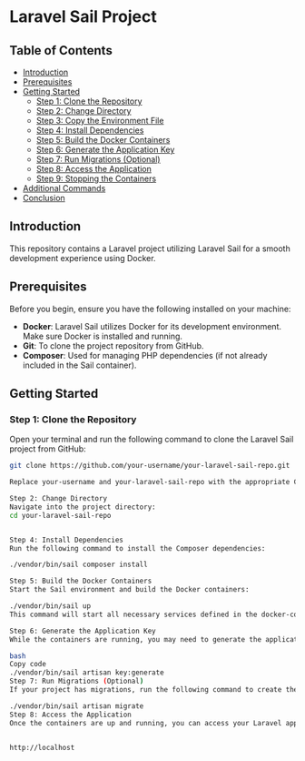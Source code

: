 # Laravel Sail Project

## Table of Contents
- [Introduction](#introduction)
- [Prerequisites](#prerequisites)
- [Getting Started](#getting-started)
  - [Step 1: Clone the Repository](#step-1-clone-the-repository)
  - [Step 2: Change Directory](#step-2-change-directory)
  - [Step 3: Copy the Environment File](#step-3-copy-the-environment-file)
  - [Step 4: Install Dependencies](#step-4-install-dependencies)
  - [Step 5: Build the Docker Containers](#step-5-build-the-docker-containers)
  - [Step 6: Generate the Application Key](#step-6-generate-the-application-key)
  - [Step 7: Run Migrations (Optional)](#step-7-run-migrations-optional)
  - [Step 8: Access the Application](#step-8-access-the-application)
  - [Step 9: Stopping the Containers](#step-9-stopping-the-containers)
- [Additional Commands](#additional-commands)
- [Conclusion](#conclusion)

## Introduction

This repository contains a Laravel project utilizing Laravel Sail for a smooth development experience using Docker.

## Prerequisites

Before you begin, ensure you have the following installed on your machine:

- **Docker**: Laravel Sail utilizes Docker for its development environment. Make sure Docker is installed and running.
- **Git**: To clone the project repository from GitHub.
- **Composer**: Used for managing PHP dependencies (if not already included in the Sail container).

## Getting Started

### Step 1: Clone the Repository

Open your terminal and run the following command to clone the Laravel Sail project from GitHub:

```bash
git clone https://github.com/your-username/your-laravel-sail-repo.git

Replace your-username and your-laravel-sail-repo with the appropriate GitHub username and repository name.

Step 2: Change Directory
Navigate into the project directory:
cd your-laravel-sail-repo


Step 4: Install Dependencies
Run the following command to install the Composer dependencies:

./vendor/bin/sail composer install

Step 5: Build the Docker Containers
Start the Sail environment and build the Docker containers:

./vendor/bin/sail up
This command will start all necessary services defined in the docker-compose.yml file, including PHP, MySQL, and any other services configured for your application.

Step 6: Generate the Application Key
While the containers are running, you may need to generate the application key for Laravel. Open another terminal window and run:

bash
Copy code
./vendor/bin/sail artisan key:generate
Step 7: Run Migrations (Optional)
If your project has migrations, run the following command to create the database schema:

./vendor/bin/sail artisan migrate
Step 8: Access the Application
Once the containers are up and running, you can access your Laravel application in your web browser at:


http://localhost